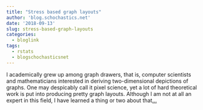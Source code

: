 ```yaml
---
title: "Stress based graph layouts"
author: 'blog.schochastics.net'
date: '2018-09-13'
slug: stress-based-graph-layouts
categories:
  - bloglink
tags:
  - rstats
  - blogschochasticsnet
---
```


I academically grew up among graph drawers, that is, computer scientists and mathematicians interested in deriving two-dimensional depictions of graphs. One may despicably call it pixel science, yet a lot of hard theoretical work is put into producing pretty graph layouts. Although I am not at all an expert in this field, I have learned a thing or two about that[... <i class="fas fa-external-link-alt"></i>](http://blog.schochastics.net/post/stress-based-graph-layouts/)

